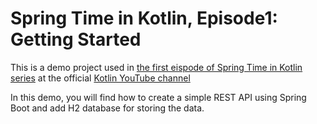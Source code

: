 # Spring Time in Kotlin, Episode1: Getting Started

This is a demo project used in [the first eispode of Spring Time in Kotlin series](https://www.youtube.com/watch?v=gf-kjD2ZmZk) at the official [Kotlin YouTube channel](https://www.youtube.com/channel/UCP7uiEZIqci43m22KDl0sNw)

In this demo, you will find how to create a simple REST API using Spring Boot and add H2 database for storing the data.
